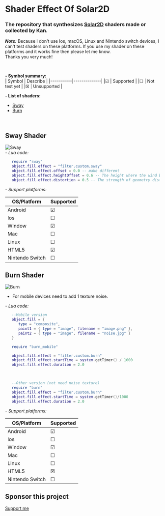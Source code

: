 # Shader Effect Of Solar2D
### The repository that synthesizes [Solar2D](https://solar2d.com) shaders made or collected by Kan.
***Note:***
Because I don't use Ios, macOS, Linux and Nintendo switch devices, I can't test shaders on these platforms. If you use my shader on these platforms and it works fine then please let me know. <br>
Thanks you very much!

<br>

**- Symbol summary:**
<br>
| Symbol    | Describe     |
|-----------|--------------|
|&#x2611;   | Supported    |
|&#x2610;   | Not test yet |
|&#x2612;   | Unsupported  |

**- List of shaders:**
<br>
- [Sway](#sway-shader)
- [Burn](#burn-shader)
<br>

## Sway Shader

![Sway](https://i.imgur.com/b8xv2Ps.gif)
<br>
*- Lua code:*
```Lua
   require "sway"
   object.fill.effect = "filter.custom.sway"
   object.fill.effect.offset = 0.0 -- make different
   object.fill.effect.heightOffset = 0.6 -- The height where the wind begins to move
   object.fill.effect.distortion = 0.5 -- The strength of geometry distortion.
```
*- Support platforms:*

| OS/Platform     |Supported|
| -------------   | ------ |
| Android         |&#x2611;|
| Ios             |&#x2610;|
| Window          |&#x2611;|
| Mac             |&#x2610;|
| Linux           |&#x2610;|
| HTML5           |&#x2611;|
| Nintendo Switch |&#x2610;|


## Burn Shader

![Burn](https://i.imgur.com/Z0NW4tN.gif)
<br>

- For mobile devices need to add 1 texture noise.

*- Lua code:*
```Lua
   --Mobile version
   object.fill = {
      type = "composite",
      paint1 = { type = "image", filename = "image.png" },
      paint2 = { type = "image", filename = "noise.jpg" }
   }

   require "burn_mobile"

   object.fill.effect = "filter.custom.burn"
   object.fill.effect.startTime = system.getTimer() / 1000
   object.fill.effect.duration = 2.0
```

<br>

```Lua
   --Other version (not need noise texture)
   require "burn"
   object.fill.effect = "filter.custom.burn"
   object.fill.effect.startTime = system.getTimer()/1000
   object.fill.effect.duration = 2.0
```
*- Support platforms:*

| OS/Platform     |Supported|
| -------------   | ------ |
| Android         |&#x2611;|
| Ios             |&#x2610;|
| Window          |&#x2611;|
| Mac             |&#x2610;|
| Linux           |&#x2610;|
| HTML5           |&#x2612;|
| Nintendo Switch |&#x2610;|

## Sponsor this project
[Support me](https://www.patreon.com/kandev)
